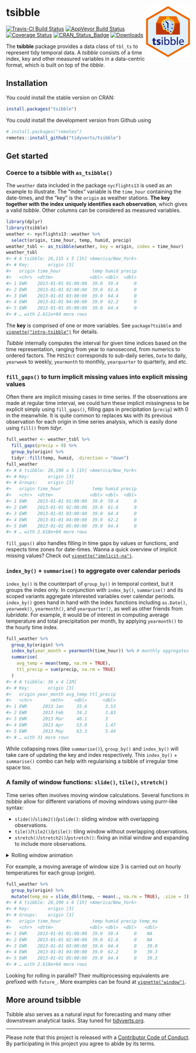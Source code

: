 
<!-- README.md is generated from README.Rmd. Please edit that file -->

# tsibble <img src="man/figures/logo.png" align="right" />

[![Travis-CI Build
Status](https://travis-ci.org/tidyverts/tsibble.svg?branch=master)](https://travis-ci.org/tidyverts/tsibble)
[![AppVeyor Build
Status](https://ci.appveyor.com/api/projects/status/github/tidyverts/tsibble?branch=master&svg=true)](https://ci.appveyor.com/project/tidyverts/tsibble)
[![Coverage
Status](https://codecov.io/gh/tidyverts/tsibble/branch/master/graph/badge.svg)](https://codecov.io/github/tidyverts/tsibble?branch=master)
[![CRAN\_Status\_Badge](http://www.r-pkg.org/badges/version/tsibble)](https://cran.r-project.org/package=tsibble)
[![Downloads](http://cranlogs.r-pkg.org/badges/tsibble?color=brightgreen)](https://cran.r-project.org/package=tsibble)

The **tsibble** package provides a data class of `tbl_ts` to represent
tidy temporal data. A *tsibble* consists of a time index, key and other
measured variables in a data-centric format, which is built on top of
the *tibble*.

## Installation

You could install the stable version on CRAN:

``` r
install.packages("tsibble")
```

You could install the development version from Github using

``` r
# install.packages("remotes")
remotes::install_github("tidyverts/tsibble")
```

## Get started

### Coerce to a tsibble with `as_tsibble()`

The `weather` data included in the package `nycflights13` is used as an
example to illustrate. The “index” variable is the `time_hour`
containing the date-times, and the “key” is the `origin` as weather
stations. **The key together with the index uniquely identifies each
observation**, which gives a valid *tsibble*. Other columns can be
considered as measured variables.

``` r
library(dplyr)
library(tsibble)
weather <- nycflights13::weather %>% 
  select(origin, time_hour, temp, humid, precip)
weather_tsbl <- as_tsibble(weather, key = origin, index = time_hour)
weather_tsbl
#> # A tsibble: 26,115 x 5 [1h] <America/New_York>
#> # Key:       origin [3]
#>   origin time_hour            temp humid precip
#>   <chr>  <dttm>              <dbl> <dbl>  <dbl>
#> 1 EWR    2013-01-01 01:00:00  39.0  59.4      0
#> 2 EWR    2013-01-01 02:00:00  39.0  61.6      0
#> 3 EWR    2013-01-01 03:00:00  39.0  64.4      0
#> 4 EWR    2013-01-01 04:00:00  39.9  62.2      0
#> 5 EWR    2013-01-01 05:00:00  39.0  64.4      0
#> # … with 2.611e+04 more rows
```

The **key** is comprised of one or more variables. See `package?tsibble`
and
[`vignette("intro-tsibble")`](http://tsibble.tidyverts.org/articles/intro-tsibble.html)
for details.

*Tsibble* internally computes the interval for given time indices based
on the time representation, ranging from year to nanosecond, from
numerics to ordered factors. The `POSIXct` corresponds to sub-daily
series, `Date` to daily, `yearweek` to weekly, `yearmonth` to monthly,
`yearquarter` to quarterly, and
etc.

### `fill_gaps()` to turn implicit missing values into explicit missing values

Often there are implicit missing cases in time series. If the
observations are made at regular time interval, we could turn these
implicit missingness to be explicit simply using `fill_gaps()`, filling
gaps in precipitation (`precip`) with 0 in the meanwhile. It is quite
common to replaces `NA`s with its previous observation for each origin
in time series analysis, which is easily done using `fill()` from
*tidyr*.

``` r
full_weather <- weather_tsbl %>%
  fill_gaps(precip = 0) %>% 
  group_by(origin) %>% 
  tidyr::fill(temp, humid, .direction = "down")
full_weather
#> # A tsibble: 26,190 x 5 [1h] <America/New_York>
#> # Key:       origin [3]
#> # Groups:    origin [3]
#>   origin time_hour            temp humid precip
#>   <chr>  <dttm>              <dbl> <dbl>  <dbl>
#> 1 EWR    2013-01-01 01:00:00  39.0  59.4      0
#> 2 EWR    2013-01-01 02:00:00  39.0  61.6      0
#> 3 EWR    2013-01-01 03:00:00  39.0  64.4      0
#> 4 EWR    2013-01-01 04:00:00  39.9  62.2      0
#> 5 EWR    2013-01-01 05:00:00  39.0  64.4      0
#> # … with 2.618e+04 more rows
```

`fill_gaps()` also handles filling in time gaps by values or functions,
and respects time zones for date-times. Wanna a quick overview of
implicit missing values? Check out
[`vignette("implicit-na")`](http://tsibble.tidyverts.org/articles/implicit-na.html).

### `index_by()` + `summarise()` to aggregate over calendar periods

`index_by()` is the counterpart of `group_by()` in temporal context, but
it groups the index only. In conjunction with `index_by()`,
`summarise()` and its scoped variants aggregate interested variables
over calendar periods. `index_by()` goes hand in hand with the index
functions including `as.Date()`, `yearweek()`, `yearmonth()`, and
`yearquarter()`, as well as other friends from *lubridate*. For example,
it would be of interest in computing average temperature and total
precipitation per month, by applying `yearmonth()` to the hourly time
index.

``` r
full_weather %>%
  group_by(origin) %>%
  index_by(year_month = yearmonth(time_hour)) %>% # monthly aggregates
  summarise(
    avg_temp = mean(temp, na.rm = TRUE),
    ttl_precip = sum(precip, na.rm = TRUE)
  )
#> # A tsibble: 36 x 4 [1M]
#> # Key:       origin [3]
#>   origin year_month avg_temp ttl_precip
#>   <chr>       <mth>    <dbl>      <dbl>
#> 1 EWR      2013 Jan     35.6       3.53
#> 2 EWR      2013 Feb     34.2       3.83
#> 3 EWR      2013 Mar     40.1       3   
#> 4 EWR      2013 Apr     53.0       1.47
#> 5 EWR      2013 May     63.3       5.44
#> # … with 31 more rows
```

While collapsing rows (like `summarise()`), `group_by()` and
`index_by()` will take care of updating the key and index respectively.
This `index_by()` + `summarise()` combo can help with regularising a
tsibble of irregular time space too.

### A family of window functions: `slide()`, `tile()`, `stretch()`

Time series often involves moving window calculations. Several functions
in *tsibble* allow for different variations of moving windows using
purrr-like syntax:

  - `slide()`/`slide2()`/`pslide()`: sliding window with overlapping
    observations.
  - `tile()`/`tile2()`/`ptile()`: tiling window without overlapping
    observations.
  - `stretch()`/`stretch2()`/`pstretch()`: fixing an initial window and
    expanding to include more observations.

<details>

<summary>Rolling window animation</summary>

<img src="man/figures/animate-1.gif" align="center" />

</details>

For example, a moving average of window size 3 is carried out on hourly
temperatures for each group (*origin*).

``` r
full_weather %>% 
  group_by(origin) %>% 
  mutate(temp_ma = slide_dbl(temp, ~ mean(., na.rm = TRUE), .size = 3))
#> # A tsibble: 26,190 x 6 [1h] <America/New_York>
#> # Key:       origin [3]
#> # Groups:    origin [3]
#>   origin time_hour            temp humid precip temp_ma
#>   <chr>  <dttm>              <dbl> <dbl>  <dbl>   <dbl>
#> 1 EWR    2013-01-01 01:00:00  39.0  59.4      0    NA  
#> 2 EWR    2013-01-01 02:00:00  39.0  61.6      0    NA  
#> 3 EWR    2013-01-01 03:00:00  39.0  64.4      0    39.0
#> 4 EWR    2013-01-01 04:00:00  39.9  62.2      0    39.3
#> 5 EWR    2013-01-01 05:00:00  39.0  64.4      0    39.3
#> # … with 2.618e+04 more rows
```

Looking for rolling in parallel? Their multiprocessing equivalents are
prefixed with `future_`. More examples can be found at
[`vignette("window")`](https://tsibble.tidyverts.org/articles/window.html).

## More around tsibble

Tsibble also serves as a natural input for forecasting and many other
downstream analytical tasks. Stay tuned for
[tidyverts.org](https://tidyverts.org).

-----

Please note that this project is released with a [Contributor Code of
Conduct](.github/CODE_OF_CONDUCT.md). By participating in this project
you agree to abide by its terms.
